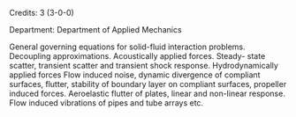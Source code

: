 Credits: 3 (3-0-0)

Department: Department of Applied Mechanics

General governing equations for solid-fluid interaction problems. Decoupling approximations. Acoustically applied forces. Steady- state scatter, transient scatter and transient shock response. Hydrodynamically applied forces Flow induced noise, dynamic divergence of compliant surfaces, flutter, stability of boundary layer on compliant surfaces, propeller induced forces. Aeroelastic flutter of plates, linear and non-linear response. Flow induced vibrations of pipes and tube arrays etc.